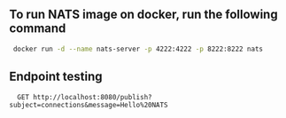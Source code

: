 ## To run NATS image on docker, run the following command
```bash
 docker run -d --name nats-server -p 4222:4222 -p 8222:8222 nats
```

## Endpoint testing
```http
  GET http://localhost:8080/publish?subject=connections&message=Hello%20NATS
```

